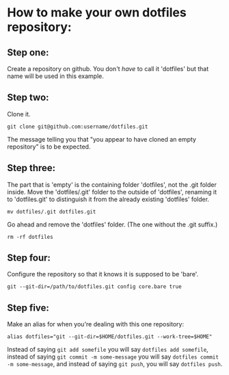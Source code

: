 # How to make your own dotfiles repository:

## Step one:

Create a repository on github. You don't *have* to call it 'dotfiles'
but that name will be used in this example.

## Step two:

Clone it. 
    
    git clone git@github.com:username/dotfiles.git

The message telling you that "you appear to have cloned an empty
repository" is to be expected.

## Step three:

The part that is 'empty' is the containing folder 'dotfiles', not the
.git folder inside. Move the 'dotfiles/.git' folder to the outside of
'dotfiles', renaming it to 'dotfiles.git' to distinguish it from the
already existing 'dotfiles' folder. 

    mv dotfiles/.git dotfiles.git

Go ahead and remove the 'dotfiles' folder. (The one without the .git
suffix.)

    rm -rf dotfiles

## Step four:

Configure the repository so that it knows it is supposed to be 'bare'.

    git --git-dir=/path/to/dotfiles.git config core.bare true

## Step five:

Make an alias for when you're dealing with this one repository:
    
    alias dotfiles="git --git-dir=$HOME/dotfiles.git --work-tree=$HOME"


Instead of saying ``git add somefile`` you will say ``dotfiles add somefile``, instead
of saying ``git commit -m some-message`` you will say ``dotfiles commit -m
some-message``, and instead of saying ``git push``, you will say ``dotfiles push``.


